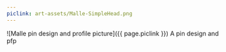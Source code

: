 ```yaml
---
piclink: art-assets/Malle-SimpleHead.png
---
```

![Malle pin design and profile picture]({{ page.piclink }})
A pin design and pfp